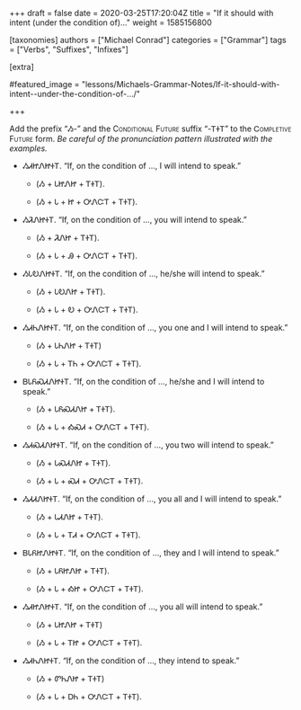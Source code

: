 +++
draft = false
date = 2020-03-25T17:20:04Z
title = "If it should with intent (under the condition of)…"
weight = 1585156800

[taxonomies]
authors = ["Michael Conrad"]
categories = ["Grammar"]
tags = ["Verbs", "Suffixes", "Infixes"]

[extra]

#featured_image = "lessons/Michaels-Grammar-Notes/If-it-should-with-intent--under-the-condition-of-…/"

+++

Add the prefix “Ᏹ-” and the
<span style="font-variant:small-caps;">Conditional Future</span> suffix
“-ᎢᏐᎢ” to the <span style="font-variant:small-caps;">Ꮯompletive
Future</span> form. *Be careful of the pronunciation pattern illustrated
with the examples.*

  - ᏱᏗᏥᏁᏥᏐᎢ. “If, on the condition of …, I will intend to speak.”
    
      - (Ᏹ + ᏓᏥᏁᏥ + ᎢᏐᎢ).
    
      - (Ᏹ + Ꮣ + Ꮵ + ᎤᏁᏨᎢ + ᎢᏐᎢ).

  - ᏱᏘᏁᏥᏐᎢ. “If, on the condition of …, you will intend to speak.”
    
      - (Ᏹ + ᏘᏁᏥ + ᎢᏐᎢ).
    
      - (Ᏹ + Ꮣ + Ꭿ + ᎤᏁᏨᎢ + ᎢᏐᎢ).

  - ᏱᏓᎧᏁᏥᏐᎢ. “If, on the condition of …, he/she will intend to speak.”
    
      - (Ᏹ + ᏓᎧᏁᏥ + ᎢᏐᎢ).
    
      - (Ᏹ + Ꮣ + Ꭷ + ᎤᏁᏨᎢ + ᎢᏐᎢ).

  - ᏱᏗᏂᏁᏥᏐᎢ. “If, on the condition of …, you one and I will intend to
    speak.”
    
      - (Ᏹ + ᏓᏂᏁᏥ + ᎢᏐᎢ)
    
      - (Ᏹ + Ꮣ + ᎢᏂ + ᎤᏁᏨᎢ + ᎢᏐᎢ).

  - ᏴᏓᏲᏍᏗᏁᏥᏐᎢ. “If, on the condition of …, he/she and I will intend to
    speak.”
    
      - (Ᏹ + ᏓᏲᏍᏗᏁᏥ + ᎢᏐᎢ).
    
      - (Ᏹ + Ꮣ + ᎣᏍᏗ + ᎤᏁᏨᎢ + ᎢᏐᎢ).

  - ᏱᏗᏍᏗᏁᏥᏐᎢ. “If, on the condition of …, you two will intend to speak.”
    
      - (Ᏹ + ᏓᏍᏗᏁᏥ + ᎢᏐᎢ).
    
      - (Ᏹ + Ꮣ + ᏍᏗ + ᎤᏁᏨᎢ + ᎢᏐᎢ).

  - ᏱᏗᏗᏁᏥᏐᎢ. “If, on the condition of …, you all and I will intend to
    speak.”
    
      - (Ᏹ + ᏓᏗᏁᏥ + ᎢᏐᎢ).
    
      - (Ᏹ + Ꮣ + ᎢᏗ + ᎤᏁᏨᎢ + ᎢᏐᎢ).

  - ᏴᏓᏲᏥᏁᏥᏐᎢ. “If, on the condition of …, they and I will intend to
    speak.”
    
      - (Ᏹ + ᏓᏲᏥᏁᏥ + ᎢᏐᎢ).
    
      - (Ᏹ + Ꮣ + ᎣᏥ + ᎤᏁᏨᎢ + ᎢᏐᎢ).

  - ᏱᏗᏥᏁᏥᏐᎢ. “If, on the condition of …, you all will intend to speak.”
    
      - (Ᏹ + ᏓᏥᏁᏥ + ᎢᏐᎢ)
    
      - (Ᏹ + Ꮣ + ᎢᏥ + ᎤᏁᏨᎢ + ᎢᏐᎢ).

  - ᏱᏗᏂᏁᏥᏐᎢ. “If, on the condition of …, they intend to speak.”
    
      - (Ᏹ + ᏛᏂᏁᏥ + ᎢᏐᎢ)
    
      - (Ᏹ + Ꮣ + ᎠᏂ + ᎤᏁᏨᎢ + ᎢᏐᎢ).

